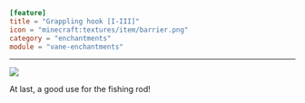 ```toml
[feature]
title = "Grappling hook [I-III]"
icon = "minecraft:textures/item/barrier.png"
category = "enchantments"
module = "vane-enchantments"
```
---
![](images/enchantment_grappling_hook.png)

At last, a good use for the fishing rod!
